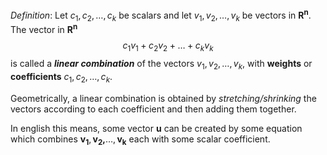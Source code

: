 *Definition*: Let $c_{1}, c_{2}, \dots, c_{k}$ be scalars and let $v_{1}, v_{2}, \dots , v_{k}$ be vectors in $\mathbf{R^n}$. The vector in $\mathbf{R^n}$ $$c_{1}v_{1}+c_{2}v_{2}+\dots +c_{k}v_{k}$$
is called a ***linear combination*** of the vectors $v_{1}, v_{2}, \dots , v_{k}$, with **weights** or **coefficients** $c_{1}, c_{2}, \dots , c_{k}$. 

Geometrically, a linear combination is obtained by *stretching/shrinking* the vectors according to each coefficient and then adding them together.

In english this means, some vector $\mathbf{u}$ can be created by some equation which combines $\mathbf{v_1},\mathbf{v_{2},}\dots, \mathbf{v_k}$ each with some scalar coefficient.

